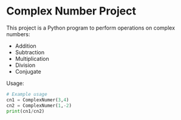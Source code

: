 # Complex Number Project

This project is a Python program to perform operations on complex numbers:

- Addition
- Subtraction
- Multiplication
- Division
- Conjugate

Usage:

```python
# Example usage
cn1 = ComplexNumer(3,4)
cn2 = ComplexNumer(1,-2)
print(cn1/cn2)

